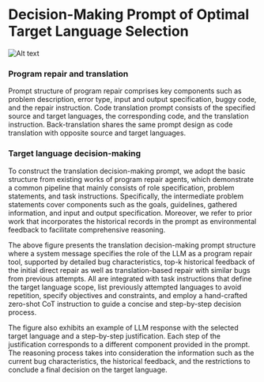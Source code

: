 # Decision-Making Prompt of Optimal Target Language Selection

![Alt text](fig/decision-making.png)

### Program repair and translation
Prompt structure of program repair comprises key components such as problem description, error type, input and output specification, buggy code, and the repair instruction. Code translation prompt consists of the specified source and target languages, the corresponding code, and the translation instruction. Back-translation shares the same prompt design as code translation with opposite source and target languages.

### Target language decision-making
To construct the translation decision-making prompt, we adopt the basic structure from existing works of program repair agents, which demonstrate a common pipeline that mainly consists of role specification, problem statements, and task instructions. Specifically, the intermediate problem statements cover components such as the goals, guidelines, gathered information, and input and output specification. Moreover, we refer to prior work that incorporates the historical records in the prompt as environmental feedback to facilitate comprehensive reasoning. 

The above figure presents the translation decision-making prompt structure where a system message specifies the role of the LLM as a program repair tool, supported by detailed bug characteristics, top-k historical feedback of the initial direct repair as well as translation-based repair with similar bugs from previous attempts. All are integrated with task instructions that define the target language scope, list previously attempted languages to avoid repetition, specify objectives and constraints, and employ a hand-crafted zero-shot CoT instruction to guide a concise and step-by-step decision process.

The figure also exhibits an example of LLM response with the selected target language and a step-by-step justification. Each step of the justification corresponds to a different component provided in the prompt. The reasoning process takes into consideration the information such as the current bug characteristics, the historical feedback, and the restrictions to conclude a final decision on the target language. 

